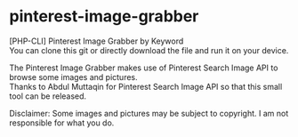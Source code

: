 # pinterest-image-grabber
[PHP-CLI] Pinterest Image Grabber by Keyword<br>
You can clone this git or directly download the file and run it on your device.

The Pinterest Image Grabber makes use of Pinterest Search Image API to browse some images and pictures.<br>
Thanks to Abdul Muttaqin for Pinterest Search Image API so that this small tool can be released.

Disclaimer: Some images and pictures may be subject to copyright. I am not responsible for what you do.
